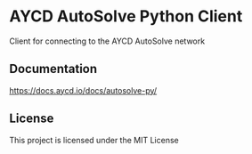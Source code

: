 # AYCD AutoSolve Python Client

Client for connecting to the AYCD AutoSolve network

## Documentation

https://docs.aycd.io/docs/autosolve-py/

## License

This project is licensed under the MIT License
